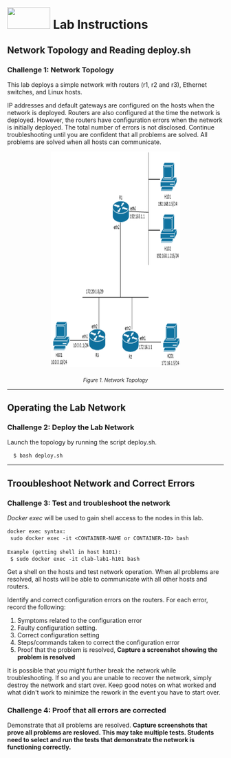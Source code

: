 # <img src="https://www.tamusa.edu/brandguide/jpeglogos/tamusa_final_logo_bw1.jpg" width="100" height="50"> Lab Instructions
## Network Topology and Reading deploy.sh
### Challenge 1: Network Topology

This lab deploys a simple network with routers (r1, r2 and r3), Ethernet switches, and Linux hosts.

IP addresses and default gateways are configured on the hosts when the network is deployed. Routers are also configured at the time the network is deployed. However, the routers have configuration errors when the network is initially deployed. The total number of errors is not disclosed. Continue troubleshooting until you are confident that all problems are solved. All problems are solved when all hosts can communicate.

<p align="center">
<img src="../images/L2-troubleshooting.png" width="300" height="500">
</p>
<p align="center">
<sub><i>Figure 1. Network Topology</i></sub>
</p>

<p></p>
<p></p>

--- 
## Operating the Lab Network
### Challenge 2: Deploy the Lab Network
Launch the topology by running the script deploy.sh.
```
  $ bash deploy.sh
```
--- 
## Trooubleshoot Network and Correct Errors
### Challenge 3: Test and troubleshoot the network

*Docker exec* will be used to gain shell access to the nodes in this lab.
```
docker exec syntax:
 sudo docker exec -it <CONTAINER-NAME or CONTAINER-ID> bash

Example (getting shell in host h101):
 $ sudo docker exec -it clab-lab1-h101 bash
```
Get a shell on the hosts and test network operation. When all problems are resolved, all hosts will be able to communicate with all other hosts and routers. 

Identify and correct configuration errors on the routers. For each error, record the following:
1. Symptoms related to the configuration error
2. Faulty configuration setting.
3. Correct configuration setting
4. Steps/commands taken to correct the configuration error
5. Proof that the problem is resolved, **Capture a screenshot showing the problem is resolved**

It is possible that you might further break the network while troubleshooting. If so and you are unable to recover the network, simply destroy the network and start over. Keep good notes on what worked and what didn't work to minimize the rework in the event you have to start over.

### Challenge 4: Proof that all errors are corrected

Demonstrate that all problems are resolved. **Capture screenshots that prove all problems are resloved. This may take multiple tests. Students need to select and run the tests that demonstrate the network is functioning correctly.**
